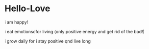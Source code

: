 # Hello-Love
i am happy! 

i eat emotionscfor living (only positive energy and get rid of the bad!)

i grow daily for i stay positive qnd live long

